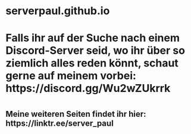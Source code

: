 # serverpaul.github.io
<h1>Falls ihr auf der Suche nach einem Discord-Server seid, wo ihr über so ziemlich alles reden könnt, schaut gerne auf meinem vorbei: https://discord.gg/Wu2wZUkrrk<h1> 
  <h2>Meine weiteren Seiten findet ihr hier: https://linktr.ee/server_paul<h2>

